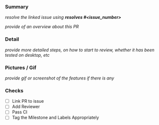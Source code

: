 ### Summary

_resolve the linked issue using **resolves #<issue_number>**_

_provide of an overview about this PR_

### Detail

_provide more detailed steps, on how to start to review, whether it has been tested on desktop, etc_

### Pictures / Gif

_provide gif or screenshot of the features if there is any_

### Checks

- [ ] Link PR to issue
- [ ] Add Reviewer
- [ ] Pass CI
- [ ] Tag the Milestone and Labels Appropriately
